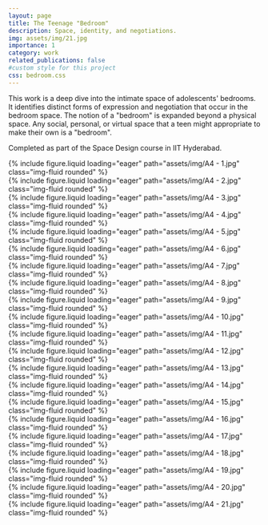 ```yaml
---
layout: page
title: The Teenage "Bedroom"
description: Space, identity, and negotiations.
img: assets/img/21.jpg
importance: 1
category: work
related_publications: false
#custom style for this project
css: bedroom.css
---
```


This work is a deep dive into the intimate space of adolescents' bedrooms. It identifies distinct forms of expression and negotiation that occur in the bedroom space. The notion of a "bedroom" is expanded beyond a physical space. Any social, personal, or virtual space that a teen might appropriate to make their own is a "bedroom". 

Completed as part of the Space Design course in IIT Hyderabad. 


<div class="col-sm mt-3 mt-md-0">
        {% include figure.liquid loading="eager" path="assets/img/A4 - 1.jpg" class="img-fluid rounded" %}
</div>

<div class="col-sm mt-3 mt-md-0">
    {% include figure.liquid loading="eager" path="assets/img/A4 - 2.jpg" class="img-fluid rounded" %}
</div>

<div class="col-sm mt-3 mt-md-0">
    {% include figure.liquid loading="eager" path="assets/img/A4 - 3.jpg" class="img-fluid rounded" %}
</div>

<div class="col-sm mt-3 mt-md-0">
    {% include figure.liquid loading="eager" path="assets/img/A4 - 4.jpg" class="img-fluid rounded" %}
</div>    

<div class="col-sm mt-3 mt-md-0">
    {% include figure.liquid loading="eager" path="assets/img/A4 - 5.jpg" class="img-fluid rounded" %}
</div>

<div class="col-sm mt-3 mt-md-0">
    {% include figure.liquid loading="eager" path="assets/img/A4 - 6.jpg" class="img-fluid rounded" %}
</div>

<div class="col-sm mt-3 mt-md-0">
    {% include figure.liquid loading="eager" path="assets/img/A4 - 7.jpg" class="img-fluid rounded" %}
</div>

<div class="col-sm mt-3 mt-md-0">
    {% include figure.liquid loading="eager" path="assets/img/A4 - 8.jpg" class="img-fluid rounded" %}
</div>

<div class="col-sm mt-3 mt-md-0">
    {% include figure.liquid loading="eager" path="assets/img/A4 - 9.jpg" class="img-fluid rounded" %}
</div>

<div class="col-sm mt-3 mt-md-0">
    {% include figure.liquid loading="eager" path="assets/img/A4 - 10.jpg" class="img-fluid rounded" %}
</div>

<div class="col-sm mt-3 mt-md-0">
    {% include figure.liquid loading="eager" path="assets/img/A4 - 11.jpg" class="img-fluid rounded" %}
</div>

<div class="col-sm mt-3 mt-md-0">
    {% include figure.liquid loading="eager" path="assets/img/A4 - 12.jpg" class="img-fluid rounded" %}
</div>

<div class="col-sm mt-3 mt-md-0">
    {% include figure.liquid loading="eager" path="assets/img/A4 - 13.jpg" class="img-fluid rounded" %}
</div>

<div class="col-sm mt-3 mt-md-0">
    {% include figure.liquid loading="eager" path="assets/img/A4 - 14.jpg" class="img-fluid rounded" %}
</div>

<div class="col-sm mt-3 mt-md-0">
    {% include figure.liquid loading="eager" path="assets/img/A4 - 15.jpg" class="img-fluid rounded" %}
</div>

<div class="col-sm mt-3 mt-md-0">
    {% include figure.liquid loading="eager" path="assets/img/A4 - 16.jpg" class="img-fluid rounded" %}
</div>

<div class="col-sm mt-3 mt-md-0">
    {% include figure.liquid loading="eager" path="assets/img/A4 - 17.jpg" class="img-fluid rounded" %}
</div>

<div class="col-sm mt-3 mt-md-0">
    {% include figure.liquid loading="eager" path="assets/img/A4 - 18.jpg" class="img-fluid rounded" %}
</div>

<div class="col-sm mt-3 mt-md-0">
    {% include figure.liquid loading="eager" path="assets/img/A4 - 19.jpg" class="img-fluid rounded" %}
</div>

<div class="col-sm mt-3 mt-md-0">
    {% include figure.liquid loading="eager" path="assets/img/A4 - 20.jpg" class="img-fluid rounded" %}
</div>

<div class="col-sm mt-3 mt-md-0">
    {% include figure.liquid loading="eager" path="assets/img/A4 - 21.jpg" class="img-fluid rounded" %}
</div>





